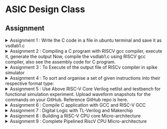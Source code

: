 # ASIC Design Class
## Assignment

<details>
  <summary>Assignment 1 : Write the C code in a file in ubuntu terminal and save it as vsdlab1.c </summary>



compile the source code using gcc compiler, this will generate the executable code. Now, run the executable code to see the output.

Write an code leafpad vsdlab1.c
to create c file name vsdlab1

![lab 1_step 1](https://github.com/user-attachments/assets/a5484cf1-491f-4973-a143-0f3cdb78b1ef)

Now write an c code of an sum of number from 1 to n
![lab 1_step 2](https://github.com/user-attachments/assets/ae76c7b8-0ab7-418f-8284-3dd36a3b4515)

and Then compile it with gcc.filename.c
THEN RUN IT BY ./a.out

![lab 1 _step 3](https://github.com/user-attachments/assets/2cff22a0-ccc4-4f80-b8e0-567e4cae3cd2)


</details>

<details>
  <summary>Assignment 2 : Compiling a C program with RISCV gcc compiler, execute it, generate the output Now, compile the vsdlab1.c using RISCV gcc compiler, also see the assembly code for C program.</summary>

Compiling a C program with RISCV gcc compiler, execute it, generate the output Now, compile the vsdlab1.c using RISCV gcc compiler, also see the assembly code for C program.



![lab 2_1](https://github.com/user-attachments/assets/2a71c904-6834-4b9f-ac05-ffe7046342d4)

To run an program by an riscv64 type riscv64-unknown-elf-gcc-O1-mabi=l p64-march=rv64i-a filename.o filename.c

![lab 2_2](https://github.com/user-attachments/assets/5dcf9e52-e1ee-44d6-b39b-1c73192442d9)

To run an assembly code for c program write: riscv-unknown-elf-objdump-d filename.o
it will give an branch of codes

![lab 2_3](https://github.com/user-attachments/assets/263d0844-1ce9-415e-8f94-bccb5b992623)

we want our main program code now write: riscv-unknown-elf-objdump-d filename.o | less
(we will get our main assembly code)

![lab 2_4](https://github.com/user-attachments/assets/4b2dfa02-c700-4301-b296-3e57c9f08ce8)

now to check add 101BC + 4 we get 101c0 now subtract (101C0-10184)/4 we get f 

![lab 2_5](https://github.com/user-attachments/assets/df0e4717-d970-4d6b-9dcb-6319ff6c3f36)

- - ### now lets modify code with slight change let change o1 with fast in an above code and then run it 

![lab 2_8](https://github.com/user-attachments/assets/e52ce094-b7e3-4340-ba69-33882cd75551)

![lab 2_6](https://github.com/user-attachments/assets/5b924a16-9a31-4aa2-af12-1c91d623aef6)

now to check (100E0 - 100b0)/4 we get C

![lab 2_7](https://github.com/user-attachments/assets/61979cb0-ca79-454c-ab3a-524e6527abe8)

</details>


  <details>
    
  <summary>Assignment 3 : To Execute of the output file of RISCv compiler in spike simulator</summary>


To decode it write : spike pk filename.o

![lab3_1](https://github.com/user-attachments/assets/396c8fd4-7b0f-4ec3-acb5-eb37d445025a)

Open an new Terminal and write : riscv-unknown-elf-objdump-d filename.o | less

![lab3_2](https://github.com/user-attachments/assets/f18e8c88-6fe2-421c-b45f-bd39fe732389)

Go to previous terminal and write : spike -d pk filename.o
 and then type : until pc 0 100b0
 then type : reg 0 a2 ( Inst LUI is executed) (LUI : load upper immediate).
 
 ![lab3_3](https://github.com/user-attachments/assets/800e8e5f-5a37-456f-99cb-a7c355b13f82)
 
 ![lab3_4](https://github.com/user-attachments/assets/223bfe53-feca-48e3-bea7-726f58c01a78)

![lab3_5](https://github.com/user-attachments/assets/120f18ae-20d1-4c0a-86c5-870e15f6fe94)

press enter for next inst
type : reg 0 a2 (after modifying content of a2)

press enter for next inst

type : reg 0 a0

press enter

![lab3_6](https://github.com/user-attachments/assets/11a5d815-483a-4611-8034-196940fe5c79)

type reg 0 sp
(go back)
type: q
tyep: spike -d pk filename.o
until pc 0 100b8
reg 0 sp

![lab3_7](https://github.com/user-attachments/assets/20bec14b-af3d-407e-9df0-c768011a4198)

Go to calc and type 3ffffffb50 in hexa and subtract 16 in dec you get 10 at hexa decimal.


![lab3_8](https://github.com/user-attachments/assets/79c6a105-14bf-433a-a236-6e1e5bdb1f25)

![lab3_9](https://github.com/user-attachments/assets/c1dee427-9aec-4cd0-8c20-fda01d4f77be)

- - ## Same thing for o1 as well

### until pc 0 10184

![lab3_11](https://github.com/user-attachments/assets/68a87b4f-3aff-465f-9e8a-162e09a0a257)

![lab3_12](https://github.com/user-attachments/assets/c230b11f-49e5-4e5c-a7f8-75dd0b3b32bd)

</details>



<details>
  <summary>Assignment 4 : To sort and organise a set of given instructions into their respective format type:</summary>

  

## 1. ADD r4, r4, r4
      Type: R
      Format:
      
      funct7 | rs2 | rs1 | funct3 | rd | opcode
      0000000 | 00100 | 00100 | 000 | 00100 | 0110011

## 2. SUB r4, r4, r4
     Type: R
     Format:

    funct7 | rs2 | rs1 | funct3 | rd | opcode
    0100000 | 00100 | 00100 | 000 | 00100 | 0110011

## 3. AND r4, r4, r4
    Type: R
    Format:

    funct7 | rs2 | rs1 | funct3 | rd | opcode
    0000000 | 00100 | 00100 | 111 | 00100 | 0110011

## 4. OR r8, r4, r5
    Type: R
    Format:

      funct7 | rs2 | rs1 | funct3 | rd | opcode
      0000000 | 00101 | 00100 | 110 | 01000 | 0110011

## 5. XOR r8, r4, r4
    Type: R
    Format:

    funct7 | rs2 | rs1 | funct3 | rd | opcode
    0000000 | 00100 | 00100 | 100 | 01000 | 0110011


## 6. SLT r00, r1, r4
    Type: R
    Format:

    funct7 | rs2 | rs1 | funct3 | rd | opcode
    0000000 | 00100 | 00001 | 010 | 00000 | 0110011


## 7. ADDI r02, r2, 5
    Type: I
    Format:


    imm[11:0] | rs1 | funct3 | rd | opcode
    000000000101 | 00010 | 000 | 00010 | 0010011


## 8. SW r2, r0, 4
    Type: S
    Format:

    imm[11:5] | rs2 | rs1 | funct3 | imm[4:0] | opcode
    0000000 | 00010 | 00000 | 010 | 00100 | 0100011


## 9. SRL r06, r01, r1
    Type: R
    Format:

    funct7 | rs2 | rs1 | funct3 | rd | opcode
    0000000 | 00001 | 00001 | 101 | 00110 | 0110011
    

## 10. BNE r0, r0, 20
    Type: B
    Format:


    imm[12] | imm[10:5] | rs2 | rs1 | funct3 | imm[4:1] | imm[11] | opcode
    0 | 000000 | 00000 | 00000 | 001 | 0100 | 0 | 1100011

## 11. BEQ r0, r0, 15
    Type: B
    Format:

    imm[12] | imm[10:5] | rs2 | rs1 | funct3 | imm[4:1] | imm[11] | opcode
    0 | 000000 | 00000 | 00000 | 000 | 1111 | 0 | 1100011

## 12. LW r03, r01, 2
    Type: I
    Format:
 
    imm[11:0] | rs1 | funct3 | rd | opcode
    000000000010 | 00001 | 010 | 00011 | 0000011


## 13. SLL r05, r01, r1
    Type: R
    Format:


    funct7 | rs2 | rs1 | funct3 | rd | opcode
    0000000 | 00001 | 00001 | 001 | 00101 | 0110011

- # RISC-V Instructions and Their Hexadecimal Representation

| Instruction | Assembly Code | Hexadecimal Representation |
|-------------|---------------|---------------------|
| ADD         | `ADD r4, r4, r4` | `0x00024233`        |
| SUB         | `SUB r4, r4, r4` | `0x40024233`        |
| AND         | `AND r4, r4, r4` | `0x000242b3`        |
| OR          | `OR r8, r4, r5`  | `0x000422b3`        |
| XOR         | `XOR r8, r4, r4` | `0x000421b3`        |
| SLT         | `SLT r00, r1, r4`| `0x00012133`        |
| ADDI        | `ADDI r02, r2, 5`| `0x00028213`        |
| SW          | `SW r2, r0, 4`   | `0x00012023`        |
| SRL         | `SRL r06, r01, r1`| `0x000301b3`        |
| BNE         | `BNE r0, r0, 20` | `0x00100013`        |
| BEQ         | `BEQ r0, r0, 15` | `0x000f0013`        |
| LW          | `LW r03, r01, 2` | `0x00212083`        |
| SLL         | `SLL r05, r01, r1`| `0x00030133`        |

- # RISC-V and Hardcoded ISA Instructions Comparison

## Table 1: Instructions Comparison

| Operation | Standard RISC-V ISA (Hex) | Standard RISC-V ISA (Binary)                              | Hardcoded ISA (Hex) | Hardcoded ISA (Binary)                                |
|-----------|---------------------------|------------------------------------------------------------|---------------------|--------------------------------------------------------|
| ADD       | 32'h00024233                | 000000000000 00100 000 00100 0110011                     | 32'h02208300      | 000000100010 00000 100 00000 01100000                  |
| SUB       | 32'h40024233                | 010000000000 00100 000 00100 0110011                     | 32'h02209380      | 000000100010 01000 100 10000 01100000                  |
| AND       | 32'h000242b3                | 000000000000 00100 111 00100 0110011                     | 32'h0230a400      | 000000100011 01000 101 00100 01100000                  |
| OR        | 32'h000422b3                | 000000000000 00100 110 01000 0110011                     | 32'h02513480      | 000000100101 00010 110 10100 01100000                  |
| XOR       | 32'h000421b3                | 000000000000 00100 100 01000 0110011                     | 32'h0240c500      | 000000100100 00000 100 11000 01100000                  |
| SLT       | 32'h00012133                | 000000000000 00001 010 00000 0110011                     | 32'h02415580      | 000000100100 00010 101 01010 01100000                  |
| ADDI      | 32'h00028213                | 000000000000 00010 010 00010 0010011                     | 32'h00520600      | 000000100100 00010 010 00010 01100000                  |
| SW        | 32'h00012023                | 000000000000 00000 010 00010 0100011                     | 32'h00209181      | 000000100010 00000 010 00001 01100000                  |
| SRL       | 32'h000301b3                | 000000000000 00001 101 00110 0110011                     | 32'h00271803      | 000000100010 00000 011 00110 011000001                 |
| BNE       | 32'h00100013                | 000000000001 00000 001 00000 1100011                     | N/A               | N/A                                                    |
| BEQ       | 32'h000f0013                | 000000000000 00000 000 00000 1100011                     | 32'h00f00002      | 000000000000 00000 000 00000 11000000                  |
| LW        | 32'h00212083                | 000000000010 00001 010 00011 0000011                     | 32'h00208681      | 000000100010 00000 010 01100 01100000                  |
| SLL       | 32'h00030133                | 000000000000 00001 000 00101 0110011                     | 32'h00208783      | 000000100010 00000 111 01111 01100000                  |


</details>

<details>
  <summary>Assignment 5 : Use Above RISC-V Core Verilog netlist and testbench for functional simulation experiment. Upload waveform snapshots for the commands on your GitHub. Reference GitHub repo is here. </summary>



## Here we will try to execute verilog code by modifying operation setting with those of our operation
### We run these code with help of gtkwave and icarur 

## Identifying Instruction Types
### A.The given hardcoded instructions are:
![a13](https://github.com/user-attachments/assets/354b4c8a-2a2e-43cc-81c8-7e6fc6852d3b)

## 1. ADD R6, R2, R1

### This is the waveform of the given hardcoded verilog program:

![a2](https://github.com/user-attachments/assets/30bc4f7b-accd-4e1b-beca-c98e8cd7473a)

## 2. SUB R7, R1, R2

### This is the waveform of the given hardcoded verilog program:

![a3](https://github.com/user-attachments/assets/f983286b-4031-49a1-8ab9-1b95586fa9dc)


## 3. AND R8, R1, R3

### This is the waveform of the given hardcoded verilog program:

![a4](https://github.com/user-attachments/assets/f43c53c4-2764-498f-9f2b-6ba3a1937cd3)


## 4. OR R9, R2, R5

### This is the waveform of the given hardcoded verilog program:

![a5](https://github.com/user-attachments/assets/31bfef57-d9bf-46e3-bc3c-bce0246d242c)


## 5. XOR r10, r1, r4

### This is the waveform of the given hardcoded verilog program:

![a7](https://github.com/user-attachments/assets/3e41f82d-080f-4b96-8640-8a47c7b29530)


## 6. SLT r1, r2, r4 

### This is the waveform of the given hardcoded verilog program:

![a8](https://github.com/user-attachments/assets/2695f089-8d6e-42cb-a97e-3700ca952aba)


## 7. ADDI r12, r4, 5 

### This is the waveform of the given hardcoded verilog program:

![a9](https://github.com/user-attachments/assets/2237192c-4d2f-4c1a-a40f-892d3e964102)


## 8. SW r3, r1, 2

### This is the waveform of the given hardcoded verilog program:

![a10](https://github.com/user-attachments/assets/10328064-81ee-4896-8892-55b86b9d93cc)


## 9. LW r13, r01, 2

### This is the waveform of the given hardcoded verilog program:

![a11](https://github.com/user-attachments/assets/86d06b97-6a64-40ed-8650-5749f1fba050)


## 10. BEQ r0, r0, 15

### This is the waveform of the given hardcoded verilog program:

![a12](https://github.com/user-attachments/assets/e5e8e8bf-b17a-4220-905c-5f7118328ad2)



- ## This is the waveform of our verilog program:

### B.The given custom instructions are:

![a1](https://github.com/user-attachments/assets/9f9034ca-0612-4c17-a00f-ab38260c67c4)

## 1. ADD r4, r4, r4
### Operation : 32'h00024233

### This is the waveform of the given hardcoded verilog program:

![r1](https://github.com/user-attachments/assets/f3d714d5-621b-427e-b257-e0917971cc8f)

## 2. SUB r4, r4, r4
### Operation : 32'h00024233

### This is the waveform of the given hardcoded verilog program:

![r2](https://github.com/user-attachments/assets/c44636c6-68aa-4162-aade-70ae61351e1e)

## 3. AND r4, r4, r4
### Operation : 32'h000242b3

### This is the waveform of the given hardcoded verilog program:

![r3](https://github.com/user-attachments/assets/cfe80f8e-4374-434a-a89a-e49d41c14719)


## 4. OR r8, r4, r5
### Operation : 32'h000422b3

### This is the waveform of the given hardcoded verilog program:

![r4](https://github.com/user-attachments/assets/22fe76fb-5385-4ecb-b5b8-7148ea23c1ee)


## 5. XOR r8, r4, r4
### Operation : 32'h000421b3

### This is the waveform of the given hardcoded verilog program:


![r5](https://github.com/user-attachments/assets/c7cf73a8-2ebb-4958-94fb-474058d29f8d)

## 6. SLT r00, r1, r4
### Operation : 32'h00012133

### This is the waveform of the given hardcoded verilog program:

![r6](https://github.com/user-attachments/assets/47aba7f7-f7f6-4ac3-95fd-bf1df92b4620)



## 7. ADDI r02, r2, 5
### Operation : 32'h00028213`

### This is the waveform of the given hardcoded verilog program:

![r7](https://github.com/user-attachments/assets/2cc5a625-e43c-4f4f-9e00-c9328b2e5373)


## 8. SW r2, r0, 4
### Operation : 32'h00012023


### This is the waveform of the given hardcoded verilog program:

![r8](https://github.com/user-attachments/assets/39725e9f-5a56-4546-a8c9-6bc9d48c6a13)


## 9. SRL r06, r01, r1
### Operation : 32'h000301b3


### This is the waveform of the given hardcoded verilog program:

![r9](https://github.com/user-attachments/assets/c8ff0ed3-f31c-4c69-a042-bd8f5f7220b0)


## 10. BNE r0, r0, 20
### Operation : 32'h00100013


### This is the waveform of the given hardcoded verilog program:

![r10](https://github.com/user-attachments/assets/c3364a51-be42-4d60-b967-0fae66126287)



## 11. BEQ r0, r0, 15
### Operation : 32'h000f0013


### This is the waveform of the given hardcoded verilog program:

![r11](https://github.com/user-attachments/assets/749e3094-f2fe-42e0-9478-6d7f45294ab9)



## 12. LW r03, r01, 2
### Operation : 32'h00212083


### This is the waveform of the given hardcoded verilog program:

![r12](https://github.com/user-attachments/assets/0e74a588-ab6a-474d-8a19-3d7ca5cdf0c0)



## 13. SLL r05, r01, r1
### Operation : 32'h00030133


### This is the waveform of the given hardcoded verilog program:

![r13](https://github.com/user-attachments/assets/2b58652b-e66a-4185-bc9b-58263e7c4cc0)

</details>

<details>
  <summary>Assignment 6 : Compile C application with GCC and RISC-V GCC</summary>



### Application Name - Low Pass Filter

### 1.code

![s5](https://github.com/user-attachments/assets/b6b460e0-3ed1-476f-afdc-63ea402a70af)

### 2.Compile program with gcc compiler as shown below:

![s4](https://github.com/user-attachments/assets/64154fad-7140-4a40-962c-42fe9f2267ac)

### 3.Compiled with Risc-V gcc and run using "Spike command " as shown below: 

![s11](https://github.com/user-attachments/assets/19a60506-d116-4e5c-a110-80653e61b494)

### 4.Creating Objdump File

![s7](https://github.com/user-attachments/assets/decdcf75-eb38-4004-ac63-dde8df63866c)

![s8](https://github.com/user-attachments/assets/337908c8-fe72-4793-ae9a-2ffd3ebf124a)


</details>

<details>
  <summary>Assignment 7 : Digital Logic with TL-Verilog and Makerchip </summary>

-  ## Logic Gates
  
Logic gates are fundamental building blocks of digital electronic circuits. They are responsible for performing logical operations on input signals and producing output signals based on predefined logic rules. These gates are the foundation of digital computation and are used to design and construct more complex digital systems like processors, memory units, and controllers. Logic gates manipulate binary signals, which are typically represented as "0" and "1".

## 2:1 Multiplexer

Multiplexer, also known as a data selector, is a device that selects between several analog or digital input signals and forwards the selected input to a single output line.

The TL-Verilog code is shown below :

    $out = $sel? $in1 : $in2;
    
  ![l3_mux](https://github.com/user-attachments/assets/cd928d46-402e-48e8-9418-994961e2921f)

## 2:1 Vector Multiplexer
The TL-Verilog code is shown below :

    $out[7:0] = $sel ? $in1[7:0] : $in2[7:0];
    
  ![vector mux](https://github.com/user-attachments/assets/1dee7db8-c43d-4120-98a8-1f3d4d3152fd)

## And Gate on IDE MAKERCHIP
The AND gate is a basic digital logic gate that implements logical conjunction (&) from mathematical logic

The TL-Verilog code is shown below :
          
    $out[4:0] = $in1[3:0] & $in2[3:0];
  
  ![Understanding Usage Of Vector](https://github.com/user-attachments/assets/1fc3433f-b9cd-435a-bb58-504590678d98)

## MUX CALCULATOR ON IDE MAKERCHIP

The TL-Verilog code is shown below :

    $clk_utkarsh = *clk;
    $reset = *reset;
   
    $val1[31:0] = $rand1[3:0];
    $val2[31:0] = $rand2[3:0];
    $op[1:0] = $rand3[1:0];
    $sum[31:0] = $val1[31:0] + $val2[31:0];
    $diff[31:0] = $val1[31:0] - $val2[31:0];
    $prod[31:0] = $val1[31:0] * $val2[31:0];
    $quot[31:0] = $val1[31:0] / $val2[31:0];
    $out[31:0] =
         ($op == 0)
           ? $sum[31:0] :
         ($op == 1)
           ? $diff[31:0] :
         ($op == 2)
           ? $prod[31:0] :
         ($op == 3)
           ? $quot[31:0] :
         //default
           32'b0;
           
![Mux on Makerchip IDE](https://github.com/user-attachments/assets/06e34e3e-2787-444c-bee5-715c8019b0aa)

## COUNTER
Counter is a device which stores the number of times a particular event or process has occurred, often in relationship to a clock

The TL-Verilog code is shown below :

     $count[3:0] = reset ? 1: (>>1$count[3:0] + 1); 

  ![counter](https://github.com/user-attachments/assets/9a1a454b-1709-437d-b1b8-567d6fe400fd)
  
- ## Pipelining
Pipelining is a technique used in computer architecture and digital system design to enhance the efficiency of processing by dividing a complex task into smaller, sequential stages. Each stage performs a specific operation on the data, and these stages are arranged in a pipeline. Pipelining enables multiple instructions or tasks to be executed concurrently, with different stages of different instructions being processed simultaneously. In a pipelined architecture, the processing of an instruction is divided into several stages. This allows for overlapping the execution of multiple instructions, reducing the overall time needed to complete a sequence of tasks.

- - ### PYTHAGOREAN THEORUM
Pythagorean theorem or Pythagoras' theorem is a fundamental relation in Euclidean geometry between the three sides of a right triangle. It states that the area of the square whose side is the hypotenuse is equal to the sum of the areas of the squares on the other two sides.

The TL-Verilog code is shown below :

       \m5_TLV_version 1d: tl-x.org
    \m5
   
     // =================================================
     // Welcome!  New to Makerchip? Try the "Learn" menu.
     // =================================================
   
     //use(m5-1.0)   /// uncomment to use M5 macro library.
    \SV
      // Macro providing required top-level module definition, random
     // stimulus support, and Verilator config.
    m5_makerchip_module   // (Expanded in Nav-TLV pane.)
   
    `include "sqrt32.v"
    \TLV
     $reset = *reset;
     $aa = $rand1[3:0];
     $bb = $rand2[3:0];
    |calc
       @1
         $aa_sq[31:0] = $aa * $aa;
      @2
         $bb_sq[31:0] = $bb * $bb;
      @3
         $cc_sq[31:0] = $aa_sq + $bb_sq;
      @4
         $out[31:0] = sqrt($cc_sq);
   
     // Assert these to end simulation (before Makerchip cycle limit).
     *passed = *cyc_cnt > 40;
     *failed = 1'b0;
    \SV
     endmodule
     
![pythagorean](https://github.com/user-attachments/assets/7cc7f299-dcb2-416f-9986-606e00ec0549)

### Error Detection 



    |comp
    @1 
      $err1 = $bad_input || $illegal_op;
  
    @3
      $err2 = $err1 || $over_flow;
  
    @6
      $err3 = $err2 || $div_by_zero;


![Error Conditions Within Computation Pipeline](https://github.com/user-attachments/assets/79ca844d-2135-4529-aa95-29a21d0fdcfb)


### Lab on 2 Counter and Calculator


The TL-Verilog code is given below :

      |calc
      @0
         $clk_utkarsh = *clk;
         $reset = *reset;
         
      @1
         $val1[31:0] = >>1$out[31:0];
         $val2[31:0] = $rand2[3:0];
         $sum[31:0] = $val1 + $val2;
         $diff[31:0] = $val1 - $val2;
         $prod[31:0] = $val1 * $val2;
         $quot[31:0] = $val1 / $val2;

         $out[31:0] = $reset ? 0 
                                 : ($op[1] ? ($op[0] ? $div : $prod)
                                                                    :($op[0] ? $diff : $sum));
         
         $cnt[31:0] = $reset ? 0 : >>1$cnt + 1;

  ![Lab On 2-Counter and Calculator in pipeline](https://github.com/user-attachments/assets/ec5612e6-87c6-4af0-aba3-ff1fd1e5d80a)      

  ### 2 cycle calculator 

  The TL-Verilog code is given below :
  
          $clk_utkarsh = *clk;
          $reset = *reset;
          $op[1:0] = $random[1:0];
          $val2[31:0] = $rand2[3:0];
         |calc
      @1
         $val1[31:0] = >>2$out;
         $sum[31:0] = $val1+$val2;
         $diff[31:0] = $val1-$val2;
         $prod[31:0] = $val1*$val2;
         $div[31:0] = $val1/$val2;
         $valid = $reset ? 0 : (>>1$valid + 1);
      @2
         $out[31:0] = ($reset | ~($valid))  ? 32'h0 : ($op[1] ? ($op[0] ? $div : $prod):($op[0] ? $diff : $sum));

  ![Lab On 2-CycleCalculator](https://github.com/user-attachments/assets/e1d43cc9-07ce-4f0d-8190-caf3a54192cd)

  
- ## Validity

In Transaction-Level Verilog (TL-Verilog), validity is a concept used to track the state and timing of transactions within a design description. In TL-Verilog, transactions are used to represent higher-level actions or events that occur in a design. A transaction typically consists of a set of signals that represent the data and control information associated with that action. Validity, refers to whether a transaction is considered "valid" or "invalid" based on the state of its.

### Distance Accumulator

The TL-Verilog code is given below :

      |calc
      @1
         $reset = *reset;
      ?$valid
         @1
            $aa_sq[31:0] = $aa[3:0] * $aa;
            $bb_sq[31:0] = $bb[3:0] * $bb;
         @2
            $cc_sq[31:0] = $aa_sq + $bb_sq;
         @3
            $out[31:0] = sqrt($cc_sq);
      @4
         $tot_dist[31:0] = $reset ? '0 : ($valid ? (>>1$tot_dist + $out) : $RETAIN);


![Lab On Distance Accumulator with Pythagoran's theorem](https://github.com/user-attachments/assets/611d025b-266c-43e3-8543-5a2d0b63cb2a)

### 2 Cycle Calculator with Validity

  The TL-Verilog code is given below :

     $clk_utkarsh = *clk;
     $reset = *reset;
    |calc
      @1
        $clk_utkarsh = *clk;
        $reset = *reset;
      @1
         $valid = $reset ? 0 : >>1$valid+1;
         $valid_or_reset = $valid || $reset;
      ?$valid_or_reset
         @1
            $val1[31:0] = >>2$out;
            $sum[31:0] = $val1+$val2;
            $diff[31:0] = $val1-$val2;
            $prod[31:0] = $val1*$val2;
            $div[31:0] = $val1/$val2;
            $valid = $reset ? 0 : (>>1$valid + 1);
         @2
            $out[31:0] = $reset  ? 32'h0 : ($op[1] ? ($op[0] ? $div : $prod):($op[0] ? $diff : $sum));

![Lab on cycle Calculator with validity](https://github.com/user-attachments/assets/e1b35bc3-7367-4934-84b0-19fedc4cb724)

   

 ### Lab Calculator with Single Value Memory
 
   The TL-Verilog code is given below :
   
          |calc
      @0 
         $clk_utkarsh = *clk;
         $reset = *reset;
         
      @1
         $val1 [31:0] = >>2$out;
         $val2 [31:0] = $rand2[3:0];
         
         $valid = $reset ? 1'b0 : >>1$valid + 1'b1 ;
         $valid_or_reset = $valid || $reset;
         
      ?$vaild_or_reset
         @1   
            $sum [31:0] = $val1 + $val2;
            $diff[31:0] = $val1 - $val2;
            $prod[31:0] = $val1 * $val2;
            $div[31:0] = $val1 / $val2;
            
         @2   
            $mem[31:0] = $reset ? 32'b0 :
                         ($op[2:0] == 3'b101) ? $val1 : >>2$mem ;
            
            $out [31:0] = $reset ? 32'b0 :
                          ($op[2:0] == 3'b000) ? $sum :
                          ($op[2:0] == 3'b001) ? $diff :
                          ($op[2:0] == 3'b010) ? $prod :
                          ($op[2:0] == 3'b011) ? $quot :
                          ($op[2:0] == 3'b100) ? >>2$mem : >>2$out ;
         
 ![Lab on Calculator Single Value memory Lab](https://github.com/user-attachments/assets/552cd478-1127-4150-b24f-9657f444f357)


</details>

<details>
  <summary>Assignment 8 : Building a RISC-V CPU core Micro-architecture </summary>
  
  ### Lab on Program Counter:

   The TL-Verilog code is given below :
     
    \m4_TLV_version 1d: tl-x.org
    \SV
    // This code can be found in: https://github.com/stevehoover/RISC-V_MYTH_Workshop
   
    m4_include_lib(['https://raw.githubusercontent.com/BalaDhinesh/RISC-V_MYTH_Workshop/master/tlv_lib/risc-v_shell_lib.tlv'])

    \SV
    m4_makerchip_module   // (Expanded in Nav-TLV pane.)
    \TLV

    // /====================\
    // | Sum 1 to 9 Program |
    // \====================/
    //
    // Program for MYTH Workshop to test RV32I
    // Add 1,2,3,...,9 (in that order).
    //
    // Regs:
    //  r10 (a0): In: 0, Out: final sum
    //  r12 (a2): 10
    //  r13 (a3): 1..10
    //  r14 (a4): Sum
    // 
    // External to function:
    m4_asm(ADD, r10, r0, r0)             // Initialize r10 (a0) to 0.
    // Function:
    m4_asm(ADD, r14, r10, r0)            // Initialize sum register a4 with 0x0
    m4_asm(ADDI, r12, r10, 1010)         // Store count of 10 in register a2.
    m4_asm(ADD, r13, r10, r0)            // Initialize intermediate sum register a3 with 0
    // Loop:
    m4_asm(ADD, r14, r13, r14)           // Incremental addition
    m4_asm(ADDI, r13, r13, 1)            // Increment intermediate register by 1
    m4_asm(BLT, r13, r12, 1111111111000) // If a3 is less than a2, branch to label named <loop>
    m4_asm(ADD, r10, r14, r0)            // Store final result to register a0 so that it can be read by main program
   
    // Optional:
    // m4_asm(JAL, r7, 00000000000000000000) // Done. Jump to itself (infinite loop). (Up to 20-bit signed immediate plus implicit 0 bit (unlike JALR) provides byte address; last immediate bit should also be 0)
    m4_define_hier(['M4_IMEM'], M4_NUM_INSTRS)

    |cpu
      @0 
         $$clk_utkarsh = *clk;
         $reset = *reset;



      // YOUR CODE HERE
      // ...
      @0
         $pc[31:0] = >>1$reset ? 32'd0 : (>>1$pc+32'd4);
      // Note: Because of the magic we are using for visualisation, if visualisation is enabled below,
      //       be sure to avoid having unassigned signals (which you might be using for random inputs)
      //       other than those specifically expected in the labs. You'll get strange errors for these.

   
    // Assert these to end simulation (before Makerchip cycle limit).
    *passed = *cyc_cnt > 40;
    *failed = 1'b0;
   
    // Macro instantiations for:
    //  o instruction memory
    //  o register file
    //  o data memory
    //  o CPU visualization
    |cpu
      //m4+imem(@1)    // Args: (read stage)
      //m4+rf(@1, @1)  // Args: (read stage, write stage) - if equal, no register bypass is required
      //m4+dmem(@4)    // Args: (read/write stage)
      //m4+myth_fpga(@0)  // Uncomment to run on fpga

    //m4+cpu_viz(@4)    // For visualisation, argument should be at least equal to the last stage of CPU logic. @4 would work for all labs.
    \SV
    endmodule
    
![LAB FOR PC](https://github.com/user-attachments/assets/485b1ea7-c2f8-4af3-a207-39315037318e)

### Instruction Fetch

  The TL-Verilog code is given below :
                  
        \m4_TLV_version 1d: tl-x.org
         \SV
         // This code can be found in: https://github.com/stevehoover/RISC-V_MYTH_Workshop
   
         m4_include_lib(['https://raw.githubusercontent.com/BalaDhinesh/RISC-V_MYTH_Workshop/master/tlv_lib/risc-v_shell_lib.tlv'])
  
    \SV
    m4_makerchip_module   // (Expanded in Nav-TLV pane.)
    \TLV

    // /====================\
    // | Sum 1 to 9 Program |
    // \====================/
    //
    // Program for MYTH Workshop to test RV32I
    // Add 1,2,3,...,9 (in that order).
    //
    // Regs:
    //  r10 (a0): In: 0, Out: final sum
    //  r12 (a2): 10
    //  r13 (a3): 1..10
    //  r14 (a4): Sum
    // 
    // External to function:
    m4_asm(ADD, r10, r0, r0)             // Initialize r10 (a0) to 0.
    // Function:
    m4_asm(ADD, r14, r10, r0)            // Initialize sum register a4 with 0x0
    m4_asm(ADDI, r12, r10, 1010)         // Store count of 10 in register a2.
    m4_asm(ADD, r13, r10, r0)            // Initialize intermediate sum register a3 with 0
    // Loop:
    m4_asm(ADD, r14, r13, r14)           // Incremental addition
    m4_asm(ADDI, r13, r13, 1)            // Increment intermediate register by 1
    m4_asm(BLT, r13, r12, 1111111111000) // If a3 is less than a2, branch to label named <loop>
    m4_asm(ADD, r10, r14, r0)            // Store final result to register a0 so that it can be read by main program
   
    // Optional:
    // m4_asm(JAL, r7, 00000000000000000000) // Done. Jump to itself (infinite loop). (Up to 20-bit signed immediate plus implicit 0 bit (unlike JALR) provides byte address; last immediate bit should also be 0)
    m4_define_hier(['M4_IMEM'], M4_NUM_INSTRS)

    |cpu
      @0 
         $clk_utkarsh = *clk;
         $reset = *reset;



      // YOUR CODE HERE
      // ...
      @0
         $pc[31:0] = >>1$reset ? 32'd0 : (>>1$pc+32'd4);
      @1
         $imem_rd_en = !$reset;
         $imem_rd_addr[M4_IMEM_INDEX_CNT-1:0] = $pc[M4_IMEM_INDEX_CNT+1:2];
         $instr[31:0] = $imem_rd_data[31:0];
      ?$imem_rd_en
         @1
            $imem_rd_data[31:0] = /imem[$imem_rd_addr]$instr;
      // Note: Because of the magic we are using for visualisation, if visualisation is enabled below,
      //       be sure to avoid having unassigned signals (which you might be using for random inputs)
      //       other than those specifically expected in the labs. You'll get strange errors for these.

   
    // Assert these to end simulation (before Makerchip cycle limit).
    *passed = *cyc_cnt > 40;
    *failed = 1'b0;
   
    // Macro instantiations for:
    //  o instruction memory
    //  o register file
    //  o data memory
    //  o CPU visualization
    |cpu
      m4+imem(@1)    // Args: (read stage)
      //m4+rf(@1, @1)  // Args: (read stage, write stage) - if equal, no register bypass is required
      //m4+dmem(@4)    // Args: (read/write stage)
      //m4+myth_fpga(@0)  // Uncomment to run on fpga

    m4+cpu_viz(@4)    // For visualisation, argument should be at least equal to the last stage of CPU logic. @4 would work for all labs.
    \SV
    endmodule
  
![PROGRAM COUNTER](https://github.com/user-attachments/assets/2130cf51-4af0-46b8-a081-a9fb77d1f785)

### Lab For RV Instruction Types IRSBJU Decode Logic

The TL-Verilog code is given below :

      @0
         $pc[31:0] = >>1$reset ? 32'd0 : (>>1$pc+32'd4);
      @1
         //Instruction Fetch
         $imem_rd_en = !$reset;
         $imem_rd_addr[M4_IMEM_INDEX_CNT-1:0] = $pc[M4_IMEM_INDEX_CNT+1:2];
         $instr[31:0] = $imem_rd_data[31:0];
      ?$imem_rd_en
         @1
            $imem_rd_data[31:0] = /imem[$imem_rd_addr]$instr;
      @1
         //Instruction Decode
         $is_i_instr = $instr[6:2] ==? 5'b0000x ||
                       $instr[6:2] ==? 5'b001x0 ||
                       $instr[6:2] ==? 5'b11001 ||
                       $instr[6:2] ==? 5'b11100;
         
         $is_u_instr = $instr[6:2] ==? 5'b0x101;
         
         $is_r_instr = $instr[6:2] ==? 5'b01011 ||
                       $instr[6:2] ==? 5'b011x0 ||
                       $instr[6:2] ==? 5'b10100;
         
         $is_b_instr = $instr[6:2] ==? 5'b11000;
         
         $is_j_instr = $instr[6:2] ==? 5'b11011;
         
         $is_s_instr = $instr[6:2] ==? 5'b0100x;
         
![LAB ON INSTRUCTION IMMEDIATE DECODE](https://github.com/user-attachments/assets/b4e450a0-c978-4898-9c87-9dad33e4fca8)

###  Instruction Immidiate Decode

 The TL-Verilog code is given below :

       $imm[31:0] = $is_i_instr ? {{21{$instr[31]}}, $instr[30:20]} :
                    $is_s_instr ? {{21{$instr[31]}}, $instr[30:25], $instr[11:7]} :
                    $is_b_instr ? {{20{$instr[31]}}, $instr[7], $instr[30:25], $instr[11:8], 1'b0} :
                    $is_u_instr ? {$instr[31:12], 12'b0} :
                    $is_j_instr ? {{12{$instr[31]}}, $instr[19:12], $instr[20], $instr[30:21], 1'b0} :
                                    32'b0;
         $rs2[4:0] = $instr[24:20];
         $rs1[4:0] = $instr[19:15];
         $rd[4:0]  = $instr[11:7];
         $opcode[6:0] = $instr[6:0];
         $func7[6:0] = $instr[31:25];
         $func3[2:0] = $instr[14:12];



![LAB ON INSTRUCTION DECODE](https://github.com/user-attachments/assets/6dac67b9-9563-4776-a5cc-38ca21e3cbe5)

### Lab To Decode Instruction Field Based

 The TL-Verilog code is given below :
 
         $rs2_valid = $is_r_instr || $is_s_instr || $is_b_instr;
         ?$rs2_valid
            $rs2[4:0] = $instr[24:20];
            
         $rs1_valid = $is_r_instr || $is_i_instr || $is_s_instr || $is_b_instr;
         ?$rs1_valid
            $rs1[4:0] = $instr[19:15];
         
         $funct3_valid = $is_r_instr || $is_i_instr || $is_s_instr || $is_b_instr;
         ?$funct3_valid
            $funct3[2:0] = $instr[14:12];
            
         $funct7_valid = $is_r_instr ;
         ?$funct7_valid
            $funct7[6:0] = $instr[31:25];
            
         $rd_valid = $is_r_instr || $is_i_instr || $is_u_instr || $is_j_instr;
         ?$rd_valid
            $rd[4:0] = $instr[11:7];


![Lab To Decode Instruction Field Based](https://github.com/user-attachments/assets/4f08da1d-ad6d-4585-9abb-a87701553740)


### LAB ON Individual Instruction Decode

 The TL-Verilog code is given below :

         $dec_bits [10:0] = {$funct7[5], $funct3, $opcode};
         $is_beq = $dec_bits ==? 11'bx_000_1100011;
         $is_bne = $dec_bits ==? 11'bx_001_1100011;
         $is_blt = $dec_bits ==? 11'bx_100_1100011;
         $is_bge = $dec_bits ==? 11'bx_101_1100011;
         $is_bltu = $dec_bits ==? 11'bx_110_1100011;
         $is_bgeu = $dec_bits ==? 11'bx_111_1100011;
         $is_addi = $dec_bits ==? 11'bx_000_0010011;
         $is_add = $dec_bits ==? 11'b0_000_0110011;            

![LAB ON Individual Instruction Decode](https://github.com/user-attachments/assets/976e47e5-e6a9-4528-96d7-82c3492fa269)

### Lab For Register File Read Part1 

The TL-Verilog code is given below :

              
         $rf_wr_en = 1'b0;
         $rf_wr_index[4:0] = 5'b0;
         $rf_wr_data[31:0] = 32'b0;
         
         $rf_rd_en1 = $rs1_valid;
         $rf_rd_index1[4:0] = $rs1;
         
         $rf_rd_en2 = $rs2_valid;
         $rf_rd_index2[4:0] = $rs2;
        
 
 ![Lab For Register File Read Part1](https://github.com/user-attachments/assets/20fcb6c4-b4de-46d7-a70e-c53be5d2ad74).

 
 ### Lab For Register File Read Part-2
 
 The TL-Verilog code is given below :

        $src1_value[31:0] = $rf_rd_data1;
        $src2_value[31:0] = $rf_rd_data2;

 
 ![Lab For Register File Read Part-2](https://github.com/user-attachments/assets/2b78000b-0ab8-4cd1-bcfa-e2e0e8dfe2a7)


### Lab For ALU Operations For add/add

The TL-Verilog code is given below :

       $result[31:0] = $is_addi ? $src1_value + $imm :
                         $is_add ? $src1_value + $src2_value :
                         32'bx ;

![Lab For ALU Operations For add](https://github.com/user-attachments/assets/fc83eaf2-bd84-4b36-b8ef-afca0ac01c1d)

### Lab For Register File Write

The TL-Verilog code is given below :
       
         $rf_wr_en = $rd_valid && $rd != 5'b0;
         $rf_wr_index[4:0] = $rd;
         $rf_wr_data[31:0] = $result;

![LAB FOR REGISTER FILE WRITE](https://github.com/user-attachments/assets/72cd1255-432e-48db-9723-490ea363a111)


### Lab For Implementing Branch Instructions

The TL-Verilog code is given below :

        $taken_branch = $is_beq ? ($src1_value == $src2_value):
                         $is_bne ? ($src1_value != $src2_value):
                         $is_blt ? (($src1_value < $src2_value) ^ ($src1_value[31] != $src2_value[31])):
                         $is_bge ? (($src1_value >= $src2_value) ^ ($src1_value[31] != $src2_value[31])):
                         $is_bltu ? ($src1_value < $src2_value):
                         $is_bgeu ? ($src1_value >= $src2_value):
                                    1'b0;
         `BOGUS_USE($taken_branch)
         $br_tgt_pc[31:0] = $pc + $imm;

![LAB ON BRANCH INSTRUCTION](https://github.com/user-attachments/assets/156521b7-76ab-40a0-8293-3c5207903a37)

### Lab To Create Simple Testbench

The TL-Verilog code is given below :

             *passed = |cpu/xreg[10]>>5$value == (1+2+3+4+5+6+7+8+9) ;


![LAB ON TESTBENCH](https://github.com/user-attachments/assets/84b0fbdd-d814-4bc8-a098-43d06cb3cfb8)


</details>

<details>
  <summary>Assignment 9 : Complete Pipelined RiscV CPU Micro-architecture
 </summary>

</details>
